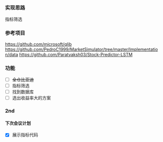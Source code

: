 ### 实现思路
指标筛选

### 参考项目 
https://github.com/microsoft/qlib
https://github.com/PedroC1999/MarketSimulator/tree/master/Implementation/data
https://github.com/Paratyaksh03/Stock-Predictor-LSTM

### 功能
- [ ] <s>全仓比亚迪 </s>
- [ ] 指标筛选
- [ ] 找到数据库
- [ ] 选出收益率大的方案

### 2nd
#### 下次会议计划
- [x] 展示指标代码
